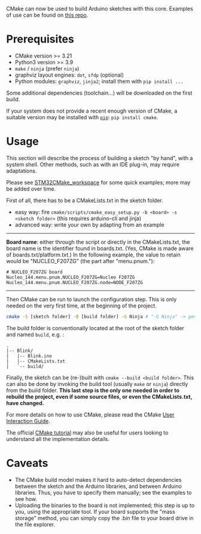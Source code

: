 CMake can now be used to build Arduino sketches with this core.
Examples of use can be found on [this repo](https://github.com/massonal/STM32CMake_workspace).

# Prerequisites

- CMake version >= 3.21
- Python3 version >= 3.9
- `make` / `ninja` (prefer `ninja`)
- graphviz layout engines: `dot`, `sfdp` (optional)
- Python modules: `graphviz`, `jinja2`; install them with `pip install ...`

Some additional dependencies (toolchain...) will be downloaded on the first build.

If your system does not provide a recent enough version of CMake, a suitable version may be installed with [`pip`](https://pypi.org/): `pip install cmake`.

# Usage

This section will describe the process of building a sketch "by hand", with a system shell. Other methods, such as with an IDE plug-in, may require adaptations.

Please see [STM32CMake_workspace](https://github.com/massonal/STM32CMake_workspace) for some quick examples; more may be added over time.

First of all, there has to be a CMakeLists.txt in the sketch folder.

- easy way: fire `cmake/scripts/cmake_easy_setup.py -b <board> -s <sketch folder>` (this requires arduino-cli and jinja)
- advanced way: write your own by adapting from an example

--------

__Board name__: either through the script or directly in the CMakeLists.txt, the board name is the identifier found in boards.txt. (Yes, CMake is made aware of boards.txt/platform.txt.)
In the following example, the value to retain would be "NUCLEO_F207ZG" (the part after "menu.pnum."):
```
# NUCLEO_F207ZG board
Nucleo_144.menu.pnum.NUCLEO_F207ZG=Nucleo F207ZG
Nucleo_144.menu.pnum.NUCLEO_F207ZG.node=NODE_F207ZG
```

--------

Then CMake can be run to launch the configuration step. This is only needed on the very first time, at the beginning of the project.
```sh
cmake -S [sketch folder] -B [build folder] -G Ninja # "-G Ninja" -> generate ninja files (default = make)
```
The build folder is conventionally located at the root of the sketch folder and named `build`, e.g. :
```
.
|-- Blink/
|   |-- Blink.ino
|   |-- CMakeLists.txt
|   `-- build/
```

Finally, the sketch can be (re-)built with `cmake --build <build folder>`.
This can also be done by invoking the build tool (usually `make` or `ninja`) directly from the build folder.
**This last step is the only one needed in order to rebuild the project, even if some source files, or even the CMakeLists.txt, have changed.**

For more details on how to use CMake, please read the CMake [User Interaction Guide](https://cmake.org/cmake/help/v3.21/guide/user-interaction/index.html).

The official [CMake tutorial](https://cmake.org/cmake/help/latest/guide/tutorial/index.html) may also be useful for users looking to understand all the implementation details.

# Caveats

- The CMake build model makes it hard to auto-detect dependencies between the sketch and the Arduino libraries, and between Arduino libraries. Thus, you have to specify them manually; see the examples to see how.
- Uploading the binaries to the board is not implemented; this step is up to you, using the appropriate tool. If your board supports the "mass storage" method, you can simply copy the .bin file to your board drive in the file explorer.
